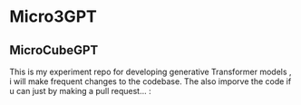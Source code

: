 # Micro3GPT

## MicroCubeGPT 

This is my experiment repo for developing generative Transformer models , i will make frequent changes to the codebase.
The also imporve the code if u can just by making a pull request... :